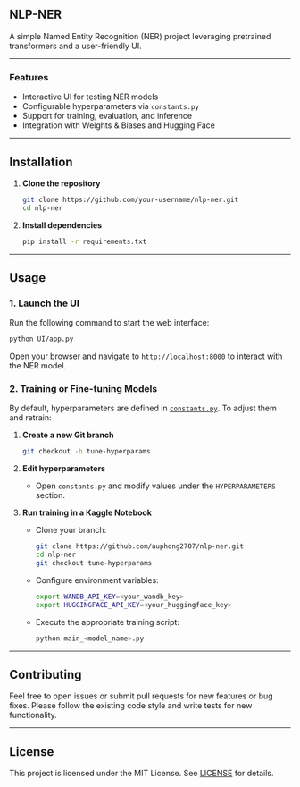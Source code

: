 ## NLP-NER

A simple Named Entity Recognition (NER) project leveraging pretrained transformers and a user-friendly UI.

---

### Features

* Interactive UI for testing NER models
* Configurable hyperparameters via `constants.py`
* Support for training, evaluation, and inference
* Integration with Weights & Biases and Hugging Face

---

## Installation

1. **Clone the repository**

   ```bash
   git clone https://github.com/your-username/nlp-ner.git
   cd nlp-ner
   ```
2. **Install dependencies**

   ```bash
   pip install -r requirements.txt
   ```

---

## Usage

### 1. Launch the UI

Run the following command to start the web interface:

```bash
python UI/app.py
```

Open your browser and navigate to `http://localhost:8000` to interact with the NER model.

### 2. Training or Fine-tuning Models

By default, hyperparameters are defined in [`constants.py`](./constants.py). To adjust them and retrain:

1. **Create a new Git branch**

   ```bash
   git checkout -b tune-hyperparams
   ```
2. **Edit hyperparameters**

   * Open `constants.py` and modify values under the `HYPERPARAMETERS` section.
3. **Run training in a Kaggle Notebook**

   * Clone your branch:

     ```bash
     git clone https://github.com/auphong2707/nlp-ner.git
     cd nlp-ner
     git checkout tune-hyperparams
     ```
   * Configure environment variables:

     ```bash
     export WANDB_API_KEY=<your_wandb_key>
     export HUGGINGFACE_API_KEY=<your_huggingface_key>
     ```
   * Execute the appropriate training script:

     ```bash
     python main_<model_name>.py
     ```

---

## Contributing

Feel free to open issues or submit pull requests for new features or bug fixes. Please follow the existing code style and write tests for new functionality.

---

## License

This project is licensed under the MIT License. See [LICENSE](./LICENSE) for details.
